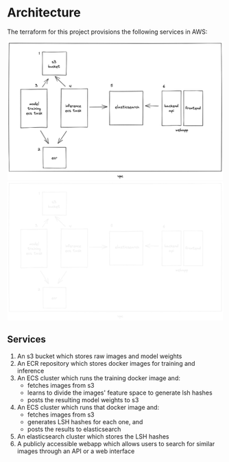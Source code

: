 # Architecture

The terraform for this project provisions the following services in AWS:

![architecture](./diagrams/architecture/architecture-light.png#gh-light-mode-only)
![architecture](./diagrams/architecture/architecture-dark.png#gh-dark-mode-only)

## Services

1. An s3 bucket which stores raw images and model weights
2. An ECR repository which stores docker images for training and inference
3. An ECS cluster which runs the training docker image and:
    - fetches images from s3
    - learns to divide the images' feature space to generate lsh hashes
    - posts the resulting model weights to s3
4. An ECS cluster which runs that docker image and:
    - fetches images from s3
    - generates LSH hashes for each one, and
    - posts the results to elasticsearch
5. An elasticsearch cluster which stores the LSH hashes
6. A publicly accessible webapp which allows users to search for similar images through an API or a web interface
